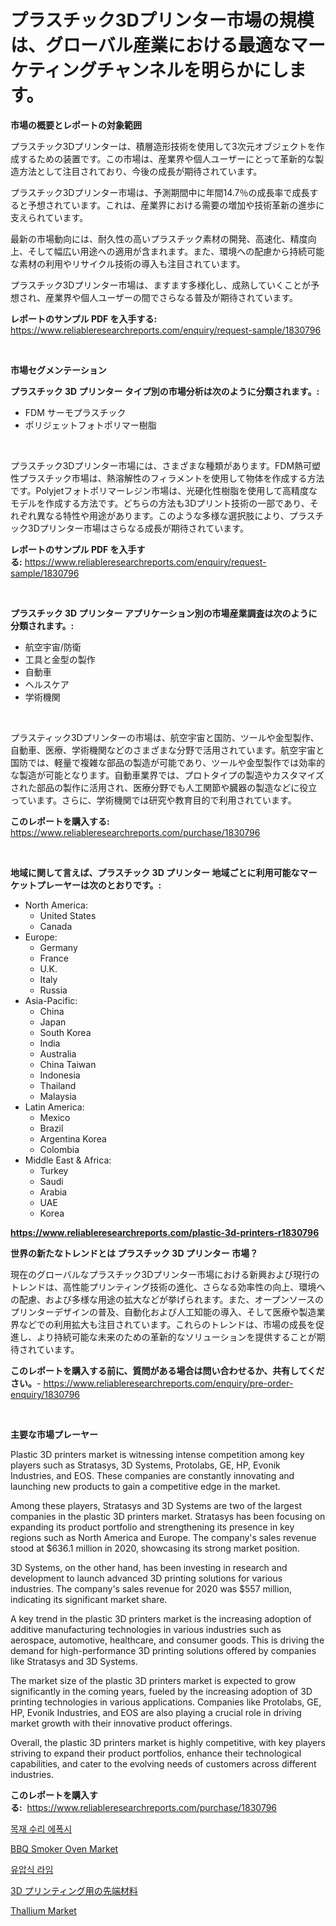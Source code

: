 <p><h1>プラスチック3Dプリンター市場の規模は、グローバル産業における最適なマーケティングチャンネルを明らかにします。</h1></p><p><strong>市場の概要とレポートの対象範囲</strong></p>
<p><p>プラスチック3Dプリンターは、積層造形技術を使用して3次元オブジェクトを作成するための装置です。この市場は、産業界や個人ユーザーにとって革新的な製造方法として注目されており、今後の成長が期待されています。</p><p>プラスチック3Dプリンター市場は、予測期間中に年間14.7％の成長率で成長すると予想されています。これは、産業界における需要の増加や技術革新の進歩に支えられています。</p><p>最新の市場動向には、耐久性の高いプラスチック素材の開発、高速化、精度向上、そして幅広い用途への適用が含まれます。また、環境への配慮から持続可能な素材の利用やリサイクル技術の導入も注目されています。</p><p>プラスチック3Dプリンター市場は、ますます多様化し、成熟していくことが予想され、産業界や個人ユーザーの間でさらなる普及が期待されています。</p></p>
<p><strong>レポートのサンプル PDF を入手する:</strong> <a href="https://www.reliableresearchreports.com/enquiry/request-sample/1830796">https://www.reliableresearchreports.com/enquiry/request-sample/1830796</a></p>
<p>&nbsp;</p>
<p><strong>市場セグメンテーション</strong></p>
<p><strong>プラスチック 3D プリンター タイプ別の市場分析は次のように分類されます。:</strong></p>
<p><ul><li>FDM サーモプラスチック</li><li>ポリジェットフォトポリマー樹脂</li></ul></p>
<p>&nbsp;</p>
<p><p>プラスチック3Dプリンター市場には、さまざまな種類があります。FDM熱可塑性プラスチック市場は、熱溶解性のフィラメントを使用して物体を作成する方法です。Polyjetフォトポリマーレジン市場は、光硬化性樹脂を使用して高精度なモデルを作成する方法です。どちらの方法も3Dプリント技術の一部であり、それぞれ異なる特性や用途があります。このような多様な選択肢により、プラスチック3Dプリンター市場はさらなる成長が期待されています。</p></p>
<p><strong>レポートのサンプル PDF を入手する:</strong>&nbsp;<a href="https://www.reliableresearchreports.com/enquiry/request-sample/1830796">https://www.reliableresearchreports.com/enquiry/request-sample/1830796</a></p>
<p>&nbsp;</p>
<p><strong> プラスチック 3D プリンター アプリケーション別の市場産業調査は次のように分類されます。:</strong></p>
<p><ul><li>航空宇宙/防衛</li><li>工具と金型の製作</li><li>自動車</li><li>ヘルスケア</li><li>学術機関</li></ul></p>
<p>&nbsp;</p>
<p><p>プラスティック3Dプリンターの市場は、航空宇宙と国防、ツールや金型製作、自動車、医療、学術機関などのさまざまな分野で活用されています。航空宇宙と国防では、軽量で複雑な部品の製造が可能であり、ツールや金型製作では効率的な製造が可能となります。自動車業界では、プロトタイプの製造やカスタマイズされた部品の製作に活用され、医療分野でも人工関節や臓器の製造などに役立っています。さらに、学術機関では研究や教育目的で利用されています。</p></p>
<p><strong>このレポートを購入する:</strong>&nbsp; <a href="https://www.reliableresearchreports.com/purchase/1830796">https://www.reliableresearchreports.com/purchase/1830796</a></p>
<p>&nbsp;</p>
<p><strong>地域に関して言えば、プラスチック 3D プリンター 地域ごとに利用可能なマーケットプレーヤーは次のとおりです。:</strong></p>
<p><ul>
    <li>
        North America:
        <ul>
            <li>United States</li>
            <li>Canada</li>
        </ul>
    </li>
    <li>
        Europe:
        <ul>
            <li>Germany</li>
            <li>France</li>
            <li>U.K.</li>
            <li>Italy</li>
            <li>Russia</li>
        </ul>
    </li>
    <li>
        Asia-Pacific:
        <ul>
            <li>China</li>
            <li>Japan</li>
            <li>South Korea</li>
            <li>India</li>
            <li>Australia</li>
            <li>China Taiwan</li>
            <li>Indonesia</li>
            <li>Thailand</li>
            <li>Malaysia</li>
        </ul>
    </li>
    <li>
        Latin America:
        <ul>
            <li>Mexico</li>
            <li>Brazil</li>
            <li>Argentina Korea</li>
            <li>Colombia</li>
        </ul>
    </li>
    <li>
        Middle East & Africa:
        <ul>
            <li>Turkey</li>
            <li>Saudi</li>
            <li>Arabia</li>
            <li>UAE</li>
            <li>Korea</li>
        </ul>
    </li>
    </ul></p>
<p><strong><a href="https://www.reliableresearchreports.com/plastic-3d-printers-r1830796">https://www.reliableresearchreports.com/plastic-3d-printers-r1830796</a></strong>&nbsp;</p>
<p><strong>世界の新たなトレンドとは プラスチック 3D プリンター 市場？</strong></p>
<p><p>現在のグローバルなプラスチック3Dプリンター市場における新興および現行のトレンドは、高性能プリンティング技術の進化、さらなる効率性の向上、環境への配慮、および多様な用途の拡大などが挙げられます。また、オープンソースのプリンターデザインの普及、自動化および人工知能の導入、そして医療や製造業界などでの利用拡大も注目されています。これらのトレンドは、市場の成長を促進し、より持続可能な未来のための革新的なソリューションを提供することが期待されています。</p></p>
<p><strong>このレポートを購入する前に、質問がある場合は問い合わせるか、共有してください。</strong>- <a href="https://www.reliableresearchreports.com/enquiry/pre-order-enquiry/1830796">https://www.reliableresearchreports.com/enquiry/pre-order-enquiry/1830796</a></p>
<p>&nbsp;</p>
<p><strong>主要な市場プレーヤー</strong></p>
<p><p>Plastic 3D printers market is witnessing intense competition among key players such as Stratasys, 3D Systems, Protolabs, GE, HP, Evonik Industries, and EOS. These companies are constantly innovating and launching new products to gain a competitive edge in the market.</p><p>Among these players, Stratasys and 3D Systems are two of the largest companies in the plastic 3D printers market. Stratasys has been focusing on expanding its product portfolio and strengthening its presence in key regions such as North America and Europe. The company's sales revenue stood at $636.1 million in 2020, showcasing its strong market position.</p><p>3D Systems, on the other hand, has been investing in research and development to launch advanced 3D printing solutions for various industries. The company's sales revenue for 2020 was $557 million, indicating its significant market share.</p><p>A key trend in the plastic 3D printers market is the increasing adoption of additive manufacturing technologies in various industries such as aerospace, automotive, healthcare, and consumer goods. This is driving the demand for high-performance 3D printing solutions offered by companies like Stratasys and 3D Systems.</p><p>The market size of the plastic 3D printers market is expected to grow significantly in the coming years, fueled by the increasing adoption of 3D printing technologies in various applications. Companies like Protolabs, GE, HP, Evonik Industries, and EOS are also playing a crucial role in driving market growth with their innovative product offerings.</p><p>Overall, the plastic 3D printers market is highly competitive, with key players striving to expand their product portfolios, enhance their technological capabilities, and cater to the evolving needs of customers across different industries.</p></p>
<p><strong>このレポートを購入する:</strong>&nbsp;&nbsp;<a href="https://www.reliableresearchreports.com/purchase/1830796">https://www.reliableresearchreports.com/purchase/1830796</a></p>
<p><p><a href="https://medium.com/@kellylyncyh543964/%EB%82%98%EB%AC%B4-%EC%88%98%EB%A6%AC-%EC%97%90%ED%8F%AD%EC%8B%9C-%EC%8B%9C%EC%9E%A5-%EC%A0%90%EC%9C%A0%EC%9C%A8-%EB%B3%80%ED%99%94-%EB%B0%8F-%EC%8B%9C%EC%9E%A5-%EC%84%B1%EC%9E%A5-%EC%B6%94%EC%84%B8-2024-2031-570d553ed1ee">목재 수리 에폭시</a></p><p><a href="https://view.publitas.com/reportprime-1/bbq-smoker-oven-market-insights-into-market-cagr-market-trends-and-growth-strategies/">BBQ Smoker Oven Market</a></p><p><a href="https://github.com/vsap75a286l/Market-Research-Report-List-1/blob/main/227498930017.md">유압식 라임</a></p><p><a href="https://github.com/joaejkdzgyljvo6/Market-Research-Report-List-1/blob/main/944587532856.md">3D プリンティング用の先端材料</a></p><p><a href="https://issuu.com/reportprime-2/docs/thallium-market-size-2030.pptx">Thallium Market</a></p></p>